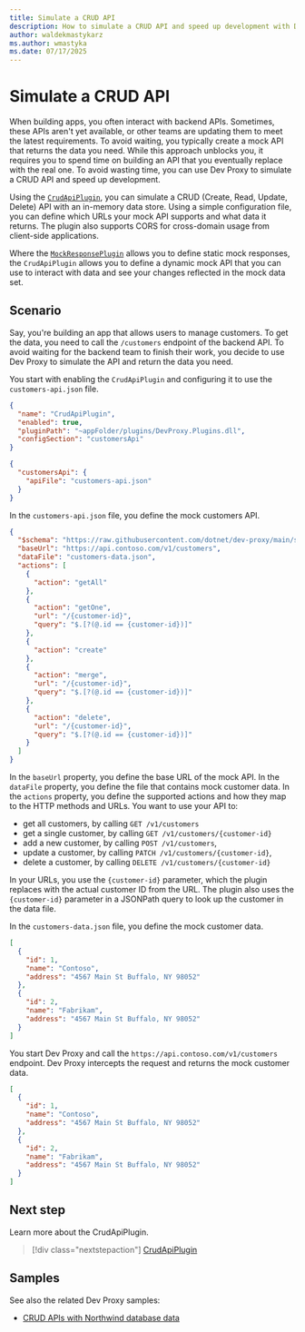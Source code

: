 ```yaml
---
title: Simulate a CRUD API
description: How to simulate a CRUD API and speed up development with Dev Proxy
author: waldekmastykarz
ms.author: wmastyka
ms.date: 07/17/2025
---
```


# Simulate a CRUD API

When building apps, you often interact with backend APIs. Sometimes, these APIs aren't yet available, or other teams are updating them to meet the latest requirements. To avoid waiting, you typically create a mock API that returns the data you need. While this approach unblocks you, it requires you to spend time on building an API that you eventually replace with the real one. To avoid wasting time, you can use Dev Proxy to simulate a CRUD API and speed up development.

Using the [`CrudApiPlugin`](../technical-reference/crudapiplugin.md), you can simulate a CRUD (Create, Read, Update, Delete) API with an in-memory data store. Using a simple configuration file, you can define which URLs your mock API supports and what data it returns. The plugin also supports CORS for cross-domain usage from client-side applications.

Where the [`MockResponsePlugin`](../technical-reference/mockresponseplugin.md) allows you to define static mock responses, the `CrudApiPlugin` allows you to define a dynamic mock API that you can use to interact with data and see your changes reflected in the mock data set.

## Scenario

Say, you're building an app that allows users to manage customers. To get the data, you need to call the `/customers` endpoint of the backend API. To avoid waiting for the backend team to finish their work, you decide to use Dev Proxy to simulate the API and return the data you need.

You start with enabling the `CrudApiPlugin` and configuring it to use the `customers-api.json` file.

```json
{
  "name": "CrudApiPlugin",
  "enabled": true,
  "pluginPath": "~appFolder/plugins/DevProxy.Plugins.dll",
  "configSection": "customersApi"
}
```

```json
{
  "customersApi": {
    "apiFile": "customers-api.json"
  }
}
```

In the `customers-api.json` file, you define the mock customers API.

```json
{
  "$schema": "https://raw.githubusercontent.com/dotnet/dev-proxy/main/schemas/v1.0.0/crudapiplugin.apifile.schema.json",
  "baseUrl": "https://api.contoso.com/v1/customers",
  "dataFile": "customers-data.json",
  "actions": [
    {
      "action": "getAll"
    },
    {
      "action": "getOne",
      "url": "/{customer-id}",
      "query": "$.[?(@.id == {customer-id})]"
    },
    {
      "action": "create"
    },
    {
      "action": "merge",
      "url": "/{customer-id}",
      "query": "$.[?(@.id == {customer-id})]"
    },
    {
      "action": "delete",
      "url": "/{customer-id}",
      "query": "$.[?(@.id == {customer-id})]"
    }
  ]
}
```

In the `baseUrl` property, you define the base URL of the mock API. In the `dataFile` property, you define the file that contains mock customer data. In the `actions` property, you define the supported actions and how they map to the HTTP methods and URLs. You want to use your API to:

- get all customers, by calling `GET /v1/customers`
- get a single customer, by calling `GET /v1/customers/{customer-id}`
- add a new customer, by calling `POST /v1/customers`,
- update a customer, by calling `PATCH /v1/customers/{customer-id}`,
- delete a customer, by calling `DELETE /v1/customers/{customer-id}`

In your URLs, you use the `{customer-id}` parameter, which the plugin replaces with the actual customer ID from the URL. The plugin also uses the `{customer-id}` parameter in a JSONPath query to look up the customer in the data file.

In the `customers-data.json` file, you define the mock customer data.

```json
[
  {
    "id": 1,
    "name": "Contoso",
    "address": "4567 Main St Buffalo, NY 98052"
  },
  {
    "id": 2,
    "name": "Fabrikam",
    "address": "4567 Main St Buffalo, NY 98052"
  }
]
```

You start Dev Proxy and call the `https://api.contoso.com/v1/customers` endpoint. Dev Proxy intercepts the request and returns the mock customer data.

```json
[
  {
    "id": 1,
    "name": "Contoso",
    "address": "4567 Main St Buffalo, NY 98052"
  },
  {
    "id": 2,
    "name": "Fabrikam",
    "address": "4567 Main St Buffalo, NY 98052"
  }
]
```

## Next step

Learn more about the CrudApiPlugin.

> [!div class="nextstepaction"]
> [CrudApiPlugin](../technical-reference/crudapiplugin.md)

## Samples

See also the related Dev Proxy samples:

- [CRUD APIs with Northwind database data](https://adoption.microsoft.com/sample-solution-gallery/sample/pnp-devproxy-northwinddb/)
